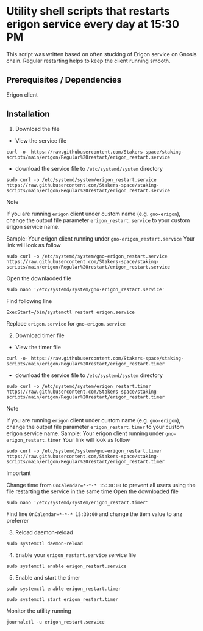 # Utility shell scripts that restarts erigon service every day at 15:30 PM
This script was written based on often stucking of Erigon service on Gnosis chain. Regular restarting helps to keep the client running smooth.

## Prerequisites / Dependencies
Erigon client

## Installation

1. Download the file
- View the service file
```
curl -o- https://raw.githubusercontent.com/Stakers-space/staking-scripts/main/erigon/Regular%20restart/erigon_restart.service
```
- download the service file to `/etc/systemd/system` directory
```
sudo curl -o /etc/systemd/system/erigon_restart.service https://raw.githubusercontent.com/Stakers-space/staking-scripts/main/erigon/Regular%20restart/erigon_restart.service
```
> [!NOTE]
> If you are running `erigon` client under custom name (e.g. `gno-erigon`), change the output file parameter `erigon_restart.service` to your custom erigon service name.
> 
> Sample: Your erigon client running under `gno-erigon_restart.service`
> Your link will look as follow
> ```
> sudo curl -o /etc/systemd/system/gno-erigon_restart.service https://raw.githubusercontent.com/Stakers-space/staking-scripts/main/erigon/Regular%20restart/erigon_restart.service
> ```
> Open the downlaoded file
> ```
> sudo nano '/etc/systemd/system/gno-erigon_restart.service'
> ```
> Find following line
>```
> ExecStart=/bin/systemctl restart erigon.service
> ```
> Replace `erigon.service` for `gno-erigon.service`


2. Download timer file
- View the timer file
```
curl -o- https://raw.githubusercontent.com/Stakers-space/staking-scripts/main/erigon/Regular%20restart/erigon_restart.timer
```
- download the service file to `/etc/systemd/system` directory
```
sudo curl -o /etc/systemd/system/erigon_restart.timer https://raw.githubusercontent.com/Stakers-space/staking-scripts/main/erigon/Regular%20restart/erigon_restart.timer
```
> [!NOTE]
> If you are running `erigon` client under custom name (e.g. `gno-erigon`), change the output file parameter `erigon_restart.timer` to your custom erigon service name.
> Sample: Your erigon client running under `gno-erigon_restart.timer`
> Your link will look as follow
> ```
> sudo curl -o /etc/systemd/system/gno-erigon_restart.timer https://raw.githubusercontent.com/Stakers-space/staking-scripts/main/erigon/Regular%20restart/erigon_restart.timer
> ```

> [!IMPORTANT]
> Change time from `OnCalendar=*-*-* 15:30:00` to prevent all users using the file restarting the service in the same time
> Open the downloaded file
> ```
> sudo nano '/etc/systemd/system/erigon_restart.timer'
> ```
> Find line `OnCalendar=*-*-* 15:30:00` and change the tiem value to anz preferrer

3. Reload daemon-reload
```
sudo systemctl daemon-reload
```

4. Enable your `erigon_restart.service` service file
```
sudo systemctl enable erigon_restart.service
```

5. Enable and start the timer
```
sudo systemctl enable erigon_restart.timer
```
```
sudo systemctl start erigon_restart.timer
```

Monitor the utility running
```
journalctl -u erigon_restart.service
```